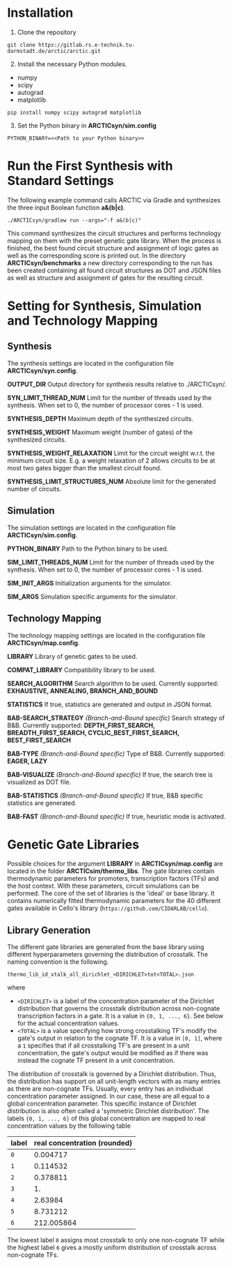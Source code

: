 # Installation

1. Clone the repository

`git clone https://gitlab.rs.e-technik.tu-darmstadt.de/arctic/arctic.git`

2. Install the necessary Python modules.

- numpy
- scipy
- autograd
- matplotlib


`pip install numpy scipy autograd matplotlib `

3. Set the Python binary in **ARCTICsyn/sim.config**

`PYTHON_BINARY=<<Path to your Python binary>>`

# Run the First Synthesis with Standard Settings

The following example command calls ARCTIC via Gradle and synthesizes the three input Boolean function **a&(b|c)**.

`./ARCTICsyn/gradlew run --args="-f a&(b|c)"`

This command synthesizes the circuit structures and performs technology mapping on them with the preset genetic gate library. When the process is finished, the best found circuit structure and assignment of logic gates as well as the corresponding score is printed out. In the directory **ARCTICsyn/benchmarks** a new directory corresponding to the run has been created containing all found circuit structures as DOT and JSON files as well as structure and assignment of gates for the resulting circuit.

# Setting for Synthesis, Simulation and Technology Mapping

## Synthesis

The synthesis settings are located in the configuration file **ARCTICsyn/syn.config**.

**OUTPUT_DIR** Output directory for synthesis results relative to ./ARCTICsyn/.

**SYN_LIMIT_THREAD_NUM** Limit for the number of threads used by the synthesis. When set to 0, the number of processor cores - 1 is used.

**SYNTHESIS_DEPTH** Maximum depth of the synthesized circuits.

**SYNTHESIS_WEIGHT** Maximum weight (number of gates) of the synthesized circuits.

**SYNTHESIS_WEIGHT_RELAXATION** Limit for the circuit weight w.r.t. the minimum circuit size. E.g. a weight relaxation of 2 allows circuits to be at most two gates bigger than the smallest circuit found.

**SYNTHESIS_LIMIT_STRUCTURES_NUM** Absolute limit for the generated number of circuits.

## Simulation

The simulation settings are located in the configuration file **ARCTICsyn/sim.config**.

**PYTHON_BINARY** Path to the Python binary to be used.

**SIM_LIMIT_THREADS_NUM** Limit for the number of threads used by the synthesis. When set to 0, the number of processor cores - 1 is used.

**SIM_INIT_ARGS** Initialization arguments for the simulator.

**SIM_ARGS** Simulation specific arguments for the simulator.

## Technology Mapping

The technology mapping settings are located in the configuration file **ARCTICsyn/map.config**.

**LIBRARY** Library of genetic gates to be used.

**COMPAT_LIBRARY** Compatibility library to be used.

**SEARCH_ALGORITHM** Search algorithm to be used. Currently supported: **EXHAUSTIVE, ANNEALING, BRANCH_AND_BOUND**

**STATISTICS** If true, statistics are generated and output in JSON format.

**BAB-SEARCH_STRATEGY** *(Branch-and-Bound specific)* Search strategy of B&B. Currently supported: **DEPTH_FIRST_SEARCH, BREADTH_FIRST_SEARCH, CYCLIC_BEST_FIRST_SEARCH, BEST_FIRST_SEARCH**

**BAB-TYPE** *(Branch-and-Bound specific)* Type of B&B.  Currently supported: **EAGER, LAZY**

**BAB-VISUALIZE** *(Branch-and-Bound specific)* If true, the search tree is visualized as DOT file.

**BAB-STATISTICS** *(Branch-and-Bound specific)* If true, B&B specific statistics are generated.

**BAB-FAST** *(Branch-and-Bound specific)* If true, heuristic mode is activated.

# Genetic Gate Libraries

Possible choices for the argument **LIBRARY** in **ARCTICsyn/map.config** are located in the folder **ARCTICsim/thermo_libs**. The gate libraries contain thermodynamic parameters for promoters, transcription factors (TFs) and the host context. With these parameters, circuit simulations can be performed. The core of the set of libraries is the 'ideal' or base library. It contains numerically fitted thermodynamic parameters for the 40 different gates available in Cello's library (`https://github.com/CIDARLAB/cello`).

## Library Generation

The different gate libraries are generated from the base library using different hyperparameters governing the distribution of crosstalk. The naming convention is the following.

`thermo_lib_id_xtalk_all_dirichlet_<DIRICHLET>tot<TOTAL>.json`

where
- `<DIRICHLET>` is a label of the concentration parameter of the Dirichlet distribution that governs the crosstalk distribution across non-cognate transcription factors in a gate. It is a value in `{0, 1, ..., 6}`. See below for the actual concentration values.
- `<TOTAL>` is a value specifying how strong crosstalking TF's modify the gate's output in relation to the cognate TF. It is a value in `[0, 1]`, where a `1` specifies that if all crosstalking TF's are present in a unit concentration, the gate's output would be modified as if there was instead the cognate TF present in a unit concentration.

The distribution of crosstalk is governed by a Dirichlet distribution. Thus, the distribution has support on all unit-length vectors with as many entries as there are non-cognate TFs. Usually, every entry has an individual concentration parameter assigned. In our case, these are all equal to a global concentration parameter. This specific instance of Dirichlet distribution is also often called a 'symmetric Dirichlet distribution'. The labels `{0, 1, ..., 6}` of this global concentration are mapped to real concentration values by the following table

label | real concentration (rounded)
--------|-----------------------------
`0`     |   0.004717
`1`     |   0.114532
`2`     |   0.378811
`3`     |   1.
`4`     |   2.63984
`5`     |   8.731212
`6`     | 212.005864

The lowest label `0` assigns most crosstalk to only one non-cognate TF while the highest label `6` gives a mostly uniform distribution of crosstalk across non-cognate TFs.
